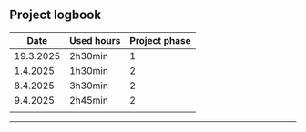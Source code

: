 ## Project logbook

| Date 	    | Used hours    	| Project phase    |
|---------  |-------------------|------------------|
| 19.3.2025 | 2h30min         	| 1                |
| 1.4.2025	| 1h30min           | 2                |
| 8.4.2025	| 3h30min           | 2                |
| 9.4.2025 	| 2h45min           | 2                |
|          	|               	|                  |

---